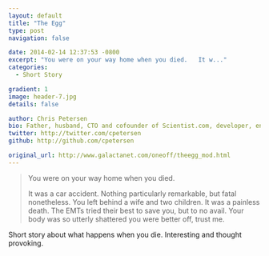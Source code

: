 ```yaml
---
layout: default
title: "The Egg"
type: post
navigation: false

date: 2014-02-14 12:37:53 -0800
excerpt: "You were on your way home when you died.   It w..."
categories:
  - Short Story

gradient: 1
image: header-7.jpg
details: false

author: Chris Petersen
bio: Father, husband, CTO and cofounder of Scientist.com, developer, entrepreneur and technologist.
twitter: http://twitter.com/cpetersen
github: http://github.com/cpetersen

original_url: http://www.galactanet.com/oneoff/theegg_mod.html
---
```





 >  You were on your way home when you died. 
 > 
 >  It was a car accident. Nothing particularly remarkable, but fatal nonetheless. You left behind a wife and two children. It was a painless death. The EMTs tried their best to save you, but to no avail. Your body was so utterly shattered you were better off, trust me. 

 Short story about what happens when you die. Interesting and thought provoking.

 
